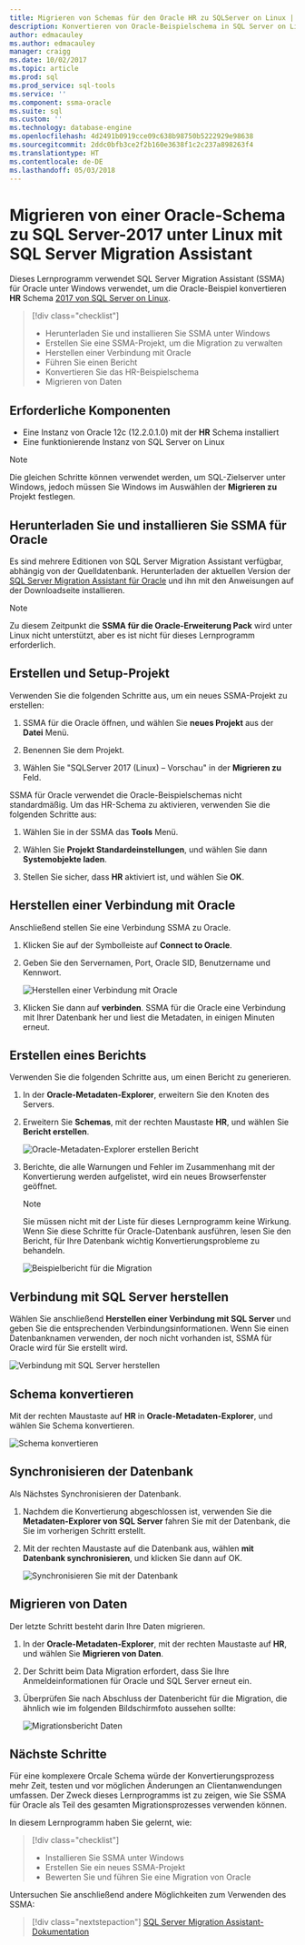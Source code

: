```yaml
---
title: Migrieren von Schemas für den Oracle HR zu SQLServer on Linux | Microsoft Docs
description: Konvertieren von Oracle-Beispielschema in SQL Server on Linux
author: edmacauley
ms.author: edmacauley
manager: craigg
ms.date: 10/02/2017
ms.topic: article
ms.prod: sql
ms.prod_service: sql-tools
ms.service: ''
ms.component: ssma-oracle
ms.suite: sql
ms.custom: ''
ms.technology: database-engine
ms.openlocfilehash: 4d2491b0919cce09c638b98750b5222929e98638
ms.sourcegitcommit: 2ddc0bfb3ce2f2b160e3638f1c2c237a898263f4
ms.translationtype: HT
ms.contentlocale: de-DE
ms.lasthandoff: 05/03/2018
---
```

# <a name="migrate-an-oracle-schema-to-sql-server-2017-on-linux-with-the-sql-server-migration-assistant"></a>Migrieren von einer Oracle-Schema zu SQL Server-2017 unter Linux mit SQL Server Migration Assistant

Dieses Lernprogramm verwendet SQL Server Migration Assistant (SSMA) für Oracle unter Windows verwendet, um die Oracle-Beispiel konvertieren **HR** Schema [2017 von SQL Server on Linux](../../linux/sql-server-linux-overview.md).

> [!div class="checklist"]
> * Herunterladen Sie und installieren Sie SSMA unter Windows
> * Erstellen Sie eine SSMA-Projekt, um die Migration zu verwalten
> * Herstellen einer Verbindung mit Oracle
> * Führen Sie einen Bericht
> * Konvertieren Sie das HR-Beispielschema
> * Migrieren von Daten

## <a name="prerequisites"></a>Erforderliche Komponenten

- Eine Instanz von Oracle 12c (12.2.0.1.0) mit der **HR** Schema installiert
- Eine funktionierende Instanz von SQL Server on Linux

> [!NOTE]
> Die gleichen Schritte können verwendet werden, um SQL-Zielserver unter Windows, jedoch müssen Sie Windows im Auswählen der **Migrieren zu** Projekt festlegen.

## <a name="download-and-install-ssma-for-oracle"></a>Herunterladen Sie und installieren Sie SSMA für Oracle

Es sind mehrere Editionen von SQL Server Migration Assistant verfügbar, abhängig von der Quelldatenbank.  Herunterladen der aktuellen Version der [SQL Server Migration Assistant für Oracle](http://aka.ms/ssmafororacle) und ihn mit den Anweisungen auf der Downloadseite installieren.

> [!NOTE]
> Zu diesem Zeitpunkt die **SSMA für die Oracle-Erweiterung Pack** wird unter Linux nicht unterstützt, aber es ist nicht für dieses Lernprogramm erforderlich.

## <a name="create-and-set-up-project"></a>Erstellen und Setup-Projekt

Verwenden Sie die folgenden Schritte aus, um ein neues SSMA-Projekt zu erstellen:

1. SSMA für die Oracle öffnen, und wählen Sie **neues Projekt** aus der **Datei** Menü.

1. Benennen Sie dem Projekt.

1. Wählen Sie "SQLServer 2017 (Linux) – Vorschau" in der **Migrieren zu** Feld.

SSMA für Oracle verwendet die Oracle-Beispielschemas nicht standardmäßig. Um das HR-Schema zu aktivieren, verwenden Sie die folgenden Schritte aus:

1. Wählen Sie in der SSMA das **Tools** Menü.

1. Wählen Sie **Projekt Standardeinstellungen**, und wählen Sie dann **Systemobjekte laden**.

1. Stellen Sie sicher, dass **HR** aktiviert ist, und wählen Sie **OK**.

## <a name="connect-to-oracle"></a>Herstellen einer Verbindung mit Oracle

Anschließend stellen Sie eine Verbindung SSMA zu Oracle.

1. Klicken Sie auf der Symbolleiste auf **Connect to Oracle**.

1. Geben Sie den Servernamen, Port, Oracle SID, Benutzername und Kennwort.

   ![Herstellen einer Verbindung mit Oracle](./media/sql-server-linux-convert-from-oracle/ConnectToOracle.png)

1. Klicken Sie dann auf **verbinden**. SSMA für die Oracle eine Verbindung mit Ihrer Datenbank her und liest die Metadaten, in einigen Minuten erneut.

## <a name="create-a-report"></a>Erstellen eines Berichts

Verwenden Sie die folgenden Schritte aus, um einen Bericht zu generieren.

1. In der **Oracle-Metadaten-Explorer**, erweitern Sie den Knoten des Servers.

1. Erweitern Sie **Schemas**, mit der rechten Maustaste **HR**, und wählen Sie **Bericht erstellen**.

   ![Oracle-Metadaten-Explorer erstellen Bericht](./media/sql-server-linux-convert-from-oracle/CreateReport.png)

1. Berichte, die alle Warnungen und Fehler im Zusammenhang mit der Konvertierung werden aufgelistet, wird ein neues Browserfenster geöffnet.

   > [!NOTE]
   > Sie müssen nicht mit der Liste für dieses Lernprogramm keine Wirkung. Wenn Sie diese Schritte für Oracle-Datenbank ausführen, lesen Sie den Bericht, für Ihre Datenbank wichtig Konvertierungsprobleme zu behandeln.

   ![Beispielbericht für die Migration](./media/sql-server-linux-convert-from-oracle/SSMAReport.png)

## <a name="connect-to-sql-server"></a>Verbindung mit SQL Server herstellen

Wählen Sie anschließend **Herstellen einer Verbindung mit SQL Server** und geben Sie die entsprechenden Verbindungsinformationen.  Wenn Sie einen Datenbanknamen verwenden, der noch nicht vorhanden ist, SSMA für Oracle wird für Sie erstellt wird.

![Verbindung mit SQL Server herstellen](./media/sql-server-linux-convert-from-oracle/ConnectToSQLServer.png)

## <a name="convert-schema"></a>Schema konvertieren

Mit der rechten Maustaste auf **HR** in **Oracle-Metadaten-Explorer**, und wählen Sie Schema konvertieren.

![Schema konvertieren](./media/sql-server-linux-convert-from-oracle/ConvertSchema.png)

## <a name="synchronize-database"></a>Synchronisieren der Datenbank

Als Nächstes Synchronisieren der Datenbank.

1. Nachdem die Konvertierung abgeschlossen ist, verwenden Sie die **Metadaten-Explorer von SQL Server** fahren Sie mit der Datenbank, die Sie im vorherigen Schritt erstellt.

1. Mit der rechten Maustaste auf die Datenbank aus, wählen **mit Datenbank synchronisieren**, und klicken Sie dann auf OK.

   ![Synchronisieren Sie mit der Datenbank](./media/sql-server-linux-convert-from-oracle/SynchronizeWithDatabase.png)

## <a name="migrate-data"></a>Migrieren von Daten

Der letzte Schritt besteht darin Ihre Daten migrieren.

1. In der **Oracle-Metadaten-Explorer**, mit der rechten Maustaste auf **HR**, und wählen Sie **Migrieren von Daten**.

1. Der Schritt beim Data Migration erfordert, dass Sie Ihre Anmeldeinformationen für Oracle und SQL Server erneut ein.

1. Überprüfen Sie nach Abschluss der Datenbericht für die Migration, die ähnlich wie im folgenden Bildschirmfoto aussehen sollte:

   ![Migrationsbericht Daten](./media/sql-server-linux-convert-from-oracle/DataMigrationReport.png)

## <a name="next-steps"></a>Nächste Schritte

Für eine komplexere Orcale Schema würde der Konvertierungsprozess mehr Zeit, testen und vor möglichen Änderungen an Clientanwendungen umfassen. Der Zweck dieses Lernprogramms ist zu zeigen, wie Sie SSMA für Oracle als Teil des gesamten Migrationsprozesses verwenden können.

In diesem Lernprogramm haben Sie gelernt, wie:
> [!div class="checklist"]
> * Installieren Sie SSMA unter Windows
> * Erstellen Sie ein neues SSMA-Projekt
> * Bewerten Sie und führen Sie eine Migration von Oracle

Untersuchen Sie anschließend andere Möglichkeiten zum Verwenden des SSMA:

> [!div class="nextstepaction"]
>[SQL Server Migration Assistant-Dokumentation](../sql-server-migration-assistant.md)
